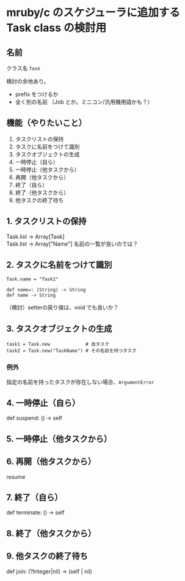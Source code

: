 # mruby/c のスケジューラに追加する Task class の検討用

## 名前

クラス名 `Task`

検討の余地あり。
* prefix をつけるか
* 全く別の名前 （Job とか。ミニコン/汎用機用語かも？）


## 機能（やりたいこと）

1. タスクリストの保持
2. タスクに名前をつけて識別
3. タスクオブジェクトの生成
4. 一時停止（自ら）
5. 一時停止（他タスクから）
6. 再開（他タスクから）
7. 終了（自ら）
8. 終了（他タスクから）
9. 他タスクの終了待ち


## 1. タスクリストの保持

Task.list -> Array[Task]  
Task.list -> Array["Name"]  名前の一覧が良いのでは？


## 2. タスクに名前をつけて識別

```
Task.name = "Task1"
```

```
def name=: (String) -> String
def name -> String
```

（検討）setterの戻り値は、void でも良いか？


## 3. タスクオブジェクトの生成

```
task1 = Task.new             # 自タスク
task2 = Task.new("TaskName") # その名前を持つタスク
```

### 例外

指定の名前を持ったタスクが存在しない場合、`ArgumentError`


## 4. 一時停止（自ら）

  def suspend: () -> self


## 5. 一時停止（他タスクから）

## 6. 再開（他タスクから）

resume

## 7. 終了（自ら）

  def terminate: () -> self


## 8. 終了（他タスクから）

## 9. 他タスクの終了待ち

  def join: (?Integer|nil) -> (self | nil)

